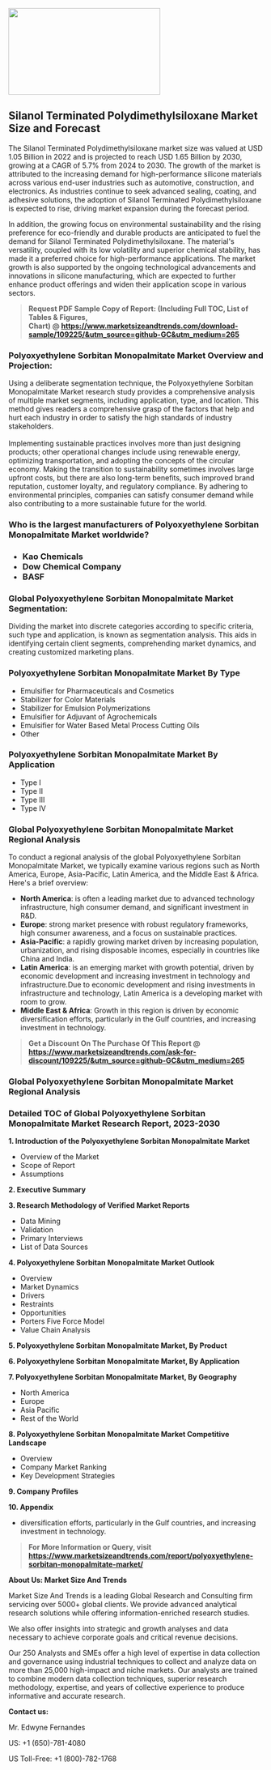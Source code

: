 <p><img class="alignnone size-medium wp-image-20088" src="https://ffe5etoiles.com/wp-content/uploads/2024/12/MST1-300x171.png" alt="" width="300" height="171" /></p><h2>Silanol Terminated Polydimethylsiloxane Market Size and Forecast</h2><p>The Silanol Terminated Polydimethylsiloxane market size was valued at USD 1.05 Billion in 2022 and is projected to reach USD 1.65 Billion by 2030, growing at a CAGR of 5.7% from 2024 to 2030. The growth of the market is attributed to the increasing demand for high-performance silicone materials across various end-user industries such as automotive, construction, and electronics. As industries continue to seek advanced sealing, coating, and adhesive solutions, the adoption of Silanol Terminated Polydimethylsiloxane is expected to rise, driving market expansion during the forecast period.</p><p>In addition, the growing focus on environmental sustainability and the rising preference for eco-friendly and durable products are anticipated to fuel the demand for Silanol Terminated Polydimethylsiloxane. The material's versatility, coupled with its low volatility and superior chemical stability, has made it a preferred choice for high-performance applications. The market growth is also supported by the ongoing technological advancements and innovations in silicone manufacturing, which are expected to further enhance product offerings and widen their application scope in various sectors.</p></p><blockquote id="" class=""><strong>Request PDF Sample Copy of Report: (Including Full TOC, List of Tables &amp; Figures, Chart)&nbsp;@&nbsp;<strong><a href="https://www.marketsizeandtrends.com/download-sample/109225/&utm_source=github-GC&utm_medium=265" target="_blank">https://www.marketsizeandtrends.com/download-sample/109225/&utm_source=github-GC&utm_medium=265</a></strong></strong></blockquote><h3 id="" class="">Polyoxyethylene Sorbitan Monopalmitate Market&nbsp;Overview and Projection:</h3><p id="" class="">Using a deliberate segmentation technique, the Polyoxyethylene Sorbitan Monopalmitate Market research study provides a comprehensive analysis of multiple market segments, including application, type, and location. This method gives readers a comprehensive grasp of the factors that help and hurt each industry in order to satisfy the high standards of industry stakeholders. <br /> <br />Implementing sustainable practices involves more than just designing products; other operational changes include using renewable energy, optimizing transportation, and adopting the concepts of the circular economy. Making the transition to sustainability sometimes involves large upfront costs, but there are also long-term benefits, such improved brand reputation, customer loyalty, and regulatory compliance. By adhering to environmental principles, companies can satisfy consumer demand while also contributing to a more sustainable future for the world.</p><h3 id="" class="">Who is the largest manufacturers of&nbsp;Polyoxyethylene Sorbitan Monopalmitate Market worldwide?</h3><h3 class=""><p><ul><li>Kao Chemicals </li><li> Dow Chemical Company </li><li> BASF</li></ul></p></h3><h3 id="" class="">Global&nbsp;Polyoxyethylene Sorbitan Monopalmitate Market Segmentation:</h3><p id="" class="">Dividing the market into discrete categories according to specific criteria, such type and application, is known as segmentation analysis. This aids in identifying certain client segments, comprehending market dynamics, and creating customized marketing plans.</p><h3 id="" class="">Polyoxyethylene Sorbitan Monopalmitate Market&nbsp;By Type</h3><p><p><ul><li>Emulsifier for Pharmaceuticals and Cosmetics</li><li> Stabilizer for Color Materials</li><li> Stabilizer for Emulsion Polymerizations</li><li> Emulsifier for Adjuvant of Agrochemicals</li><li> Emulsifier for Water Based Metal Process Cutting Oils</li><li> Other</p></li></ul></p></p><h3 id="" class="">Polyoxyethylene Sorbitan Monopalmitate Market&nbsp;By Application</h3><p class=""><p><ul><li>Type I</li><li> Type II</li><li> Type III</li><li> Type IV</li></ul></p></p><h3 id="" class="">Global Polyoxyethylene Sorbitan Monopalmitate Market Regional Analysis</h3><p id="" class="">To conduct a regional analysis of the global Polyoxyethylene Sorbitan Monopalmitate Market, we typically examine various regions such as North America, Europe, Asia-Pacific, Latin America, and the Middle East &amp; Africa. Here's a brief overview:</p><ul><li><strong>North America</strong>: is often a leading market due to advanced technology infrastructure, high consumer demand, and significant investment in R&amp;D.</li><li><strong>Europe</strong>: strong market presence with robust regulatory frameworks, high consumer awareness, and a focus on sustainable practices.</li><li><strong>Asia-Pacific</strong>: a rapidly growing market driven by increasing population, urbanization, and rising disposable incomes, especially in countries like China and India.</li><li><strong>Latin America</strong>: is an emerging market with growth potential, driven by economic development and increasing investment in technology and infrastructure.Due to economic development and rising investments in infrastructure and technology, Latin America is a developing market with room to grow.</li><li><strong>Middle East &amp; Africa</strong>: Growth in this region is driven by economic diversification efforts, particularly in the Gulf countries, and increasing investment in technology.</li></ul><blockquote id="" class=""><strong>Get a Discount On The Purchase Of This Report @ <strong><a href="https://www.marketsizeandtrends.com/ask-for-discount/109225/&utm_source=github-GC&utm_medium=265" target="_blank">https://www.marketsizeandtrends.com/ask-for-discount/109225/&utm_source=github-GC&utm_medium=265</a></strong></strong></blockquote><h3 id="" class="">Global Polyoxyethylene Sorbitan Monopalmitate Market Regional Analysis</h3><h3 id="" class="">Detailed TOC of Global Polyoxyethylene Sorbitan Monopalmitate Market Research Report, 2023-2030</h3><p id="" class=""><strong>1. Introduction of the Polyoxyethylene Sorbitan Monopalmitate Market</strong></p><ul><li>Overview of the Market</li><li>Scope of Report</li><li>Assumptions</li></ul><p id="" class=""><strong>2. Executive Summary</strong></p><p id="" class=""><strong>3. Research Methodology of Verified Market Reports</strong></p><ul><li>Data Mining</li><li>Validation</li><li>Primary Interviews</li><li>List of Data Sources</li></ul><p id="" class=""><strong>4. Polyoxyethylene Sorbitan Monopalmitate Market Outlook</strong></p><ul><li>Overview</li><li>Market Dynamics</li><li>Drivers</li><li>Restraints</li><li>Opportunities</li><li>Porters Five Force Model</li><li>Value Chain Analysis</li></ul><p id="" class=""><strong>5. Polyoxyethylene Sorbitan Monopalmitate Market, By Product</strong></p><p id="" class=""><strong>6. Polyoxyethylene Sorbitan Monopalmitate Market, By Application</strong></p><p id="" class=""><strong>7. Polyoxyethylene Sorbitan Monopalmitate Market, By Geography</strong></p><ul><li>North America</li><li>Europe</li><li>Asia Pacific</li><li>Rest of the World</li></ul><p id="" class=""><strong>8. Polyoxyethylene Sorbitan Monopalmitate Market Competitive Landscape</strong></p><ul><li>Overview</li><li>Company Market Ranking</li><li>Key Development Strategies</li></ul><p id="" class=""><strong>9. Company Profiles</strong></p><p id="" class=""><strong>10. Appendix</strong></p><ul><li>diversification efforts, particularly in the Gulf countries, and increasing investment in technology.</li></ul><blockquote id="" class=""><strong>For More Information or Query, visit <strong><strong><a href="https://www.marketsizeandtrends.com/report/polyoxyethylene-sorbitan-monopalmitate-market/" target="_blank">https://www.marketsizeandtrends.com/report/polyoxyethylene-sorbitan-monopalmitate-market/</a></strong></strong></strong></blockquote><p id="" class=""><strong>About Us: Market Size And Trends</strong></p><p id="" class="">Market Size And Trends is a leading Global Research and Consulting firm servicing over 5000+ global clients. We provide advanced analytical research solutions while offering information-enriched research studies.</p><p id="" class="">We also offer insights into strategic and growth analyses and data necessary to achieve corporate goals and critical revenue decisions.</p><p id="" class="">Our 250 Analysts and SMEs offer a high level of expertise in data collection and governance using industrial techniques to collect and analyze data on more than 25,000 high-impact and niche markets. Our analysts are trained to combine modern data collection techniques, superior research methodology, expertise, and years of collective experience to produce informative and accurate research.</p><p id="" class=""><strong>Contact us:</strong></p><p id="" class="">Mr. Edwyne Fernandes</p><p id="" class="">US: +1 (650)-781-4080</p><p id="" class="">US Toll-Free: +1 (800)-782-1768</p>
